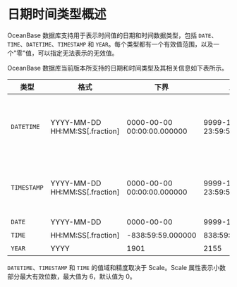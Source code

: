 日期时间类型概述
=============================

OceanBase 数据库支持用于表示时间值的日期和时间数据类型，包括 `DATE`、`TIME`、`DATETIME`、`TIMESTAMP` 和 `YEAR`。每个类型都有一个有效值范围，以及一个"零"值，可以指定无法表示的无效值。

OceanBase 数据库当前版本所支持的日期和时间类型及其相关信息如下表所示。


|     类型      |                格式                |             下界             |             上界             |     含义      |
|-------------|----------------------------------|----------------------------|----------------------------|-------------|
| `DATETIME`  | YYYY-MM-DD HH:MM:SS\[.fraction\] | 0000-00-00 00:00:00.000000 | 9999-12-31 23:59:59.999999 | 日期时间（不考虑时区） |
| `TIMESTAMP` | YYYY-MM-DD HH:MM:SS\[.fraction\] | 0000-00-00 00:00:00.000000 | 9999-12-31 23:59:59.999999 | 日期时间（考虑时区）  |
| `DATE`      | YYYY-MM-DD                       | 0000-00-00                 | 9999-12-31                 | 日期          |
| `TIME`      | HH:MM:SS\[.fraction\]            | -838:59:59.000000          | 838:59:59.000000           | 时间          |
| `YEAR`      | YYYY                             | 1901                       | 2155                       | 年份          |



`DATETIME`、`TIMESTAMP` 和 `TIME` 的值域和精度取决于 Scale。Scale 属性表示小数部分最大有效位数，最大值为 6，默认值为 0。
